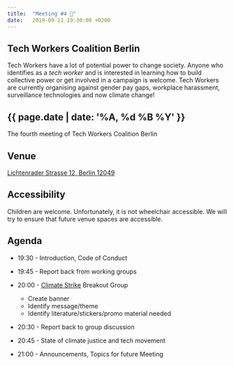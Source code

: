 ```yaml
---
title:  "Meeting #4 🌳"
date:   2019-09-11 19:30:00 +0200
---
```


## Tech Workers Coalition Berlin
Tech Workers have a lot of potential power to change society. Anyone who identifies as a _tech worker_ and is interested in learning how to build collective power or get involved in a campaign is welcome. Tech Workers are currently organising against gender pay gaps, workplace harassment, surveillance technologies and now climate change!

## {{ page.date | date: '%A, %d %B %Y' }}
The fourth meeting of Tech Workers Coalition Berlin

## Venue

[Lichtenrader Strasse 12, Berlin 12049](https://www.google.com/maps/place/Lichtenrader+Str.+12,+12049+Berlin/@52.4766447,13.4179108,17z/data=!3m1!4b1!4m5!3m4!1s0x47a84fbe2daadf25:0xfeb48f8157c6f59e!8m2!3d52.4766447!4d13.4200995)

## Accessibility

Children are welcome. Unfortunately, it is not wheelchair accessible. We will try to ensure that future venue spaces are accessible.

## Agenda

* 19:30 - Introduction, Code of Conduct
* 19:45 - Report back from working groups
* 20:00 - [Climate Strike](https://globalclimatestrike.net/) Breakout Group
  * Create banner
  * Identify message/theme
  * Identify literature/stickers/promo material needed

* 20:30 - Report back to group discussion
* 20:45 - State of climate justice and tech movement
* 21:00 - Announcements, Topics for future Meeting
